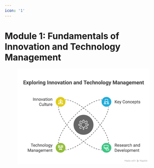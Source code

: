 ```yaml
---
icon: '1'
---
```


# Module 1: Fundamentals of Innovation and Technology Management



<figure><img src="../.gitbook/assets/Module 1_ Fundamentals of Innovation and Technology Management - visual selection.png" alt=""><figcaption></figcaption></figure>
